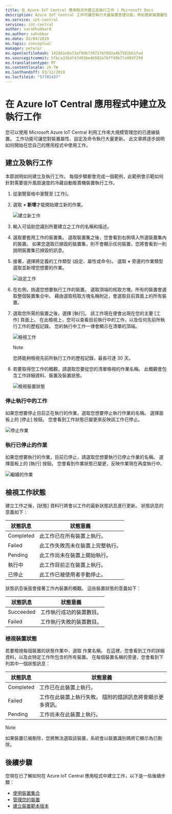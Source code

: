 ```yaml
---
title: 在 Azure IoT Central 應用程式中建立及執行工作 | Microsoft Docs
description: Azure IoT Central 工作可讓您執行大量裝置管理功能，例如更新裝置屬性、設定或執行命令。
ms.service: iot-central
services: iot-central
author: sarahhubbard
ms.author: sahubbar
ms.date: 02/04/2019
ms.topic: conceptual
manager: peterpr
ms.openlocfilehash: 142881e0a72ef9db7397276f092a4b7502b61fed
ms.sourcegitcommit: 5fbca3354f47d936e46582e76ff49b77a989f299
ms.translationtype: MT
ms.contentlocale: zh-TW
ms.lasthandoff: 03/12/2019
ms.locfileid: "57781437"
---
```

# <a name="create-and-run-a-job-in-your-azure-iot-central-application"></a>在 Azure IoT Central 應用程式中建立及執行工作

您可以使用 Microsoft Azure IoT Central 利用工作來大規模管理您的已連線裝置。 工作功能可讓您對裝置屬性、設定及命令執行大量更新。 此文章將逐步說明如何開始在您自己的應用程式中使用工作。

## <a name="create-and-run-a-job"></a>建立及執行工作

本節說明如何建立及執行工作。 每個步驟都會完成一個範例，此範例會示範如何針對需要提升風扇速度的冷藏自動販賣機裝置執行工作。

1. 從瀏覽窗格中瀏覽至 [工作]。

1. 選取  **+ 新增**才能開始建立新的作業。

    ![建立新工作](./media/howto-run-a-job/createnewjob.png)

1. 輸入可協助您識別所要建立之工作的名稱和描述。

1. 選取要套用工作的裝置集。 選取裝置集之後，您會看到右側填入所選裝置集內的裝置。 如果您選取已損毀的裝置集，則不會顯示任何裝置，您將會看到一則說明裝置集已損毀的訊息。

1. 接著，選擇將定義的工作類型 (設定、屬性或命令)。 選取  **+** 旁邊的作業類型選取並新增您想要的作業。

    ![設定工作](./media/howto-run-a-job/configurejob.png)

1. 在右側，挑選您想要執行工作的裝置。 選取頂端的核取方塊，所有的裝置會選取整個裝置集合中。 藉由選取核取方塊名稱附近，會選取目前頁面上的所有裝置。

1. 選取您所需的裝置之後，選擇 [執行]。 該工作現在便會出現在您的主要 [工作] 頁面上。 在此檢視上，您可以查看目前執行中的工作，以及任何先前所執行工作的歷程記錄。 您的執行中工作一律會顯示在清單的頂端。

    ![檢視工作](./media/howto-run-a-job/viewjob.png)

    > [!NOTE]
    > 您將能夠檢視先前所執行工作的歷程記錄，最長可達 30 天。

1. 若要取得您工作的概觀，請選取您要從您的清單檢視的作業名稱。 此概觀會包含工作詳細資料、裝置及裝置狀態。

    ![檢視裝置狀態](./media/howto-run-a-job/viewdevicestatus.png)

### <a name="stop-a-running-job"></a>停止執行中的工作

如果您想要停止目前正在執行的作業，選取您想要停止執行作業的名稱。 選擇面板上的 [停止] 按鈕。 您會看到工作狀態已變更來反映該工作已停止。

   ![停止作業](./media/howto-run-a-job/stopjob.png)

### <a name="run-a-stopped-job"></a>執行已停止的作業

如果您想要執行的作業，目前已停止，請選取您想要執行已停止作業的名稱。 選擇面板上的 [執行] 按鈕。 您會看到作業狀態已變更，反映作業現在再度執行中。

   ![繼續的作業](./media/howto-run-a-job/resumejob.png)

## <a name="view-the-job-status"></a>檢視工作狀態

建立工作之後，[狀態] 資料行將會以工作的最新狀態訊息進行更新。 狀態訊息的意義如下：

| 狀態訊息       | 狀態意義                                          |
| -------------------- | ------------------------------------------------------- |
| Completed            | 此工作已在所有裝置上執行。              |
| Failed               | 此工作失敗而未在裝置上完整執行。  |
| Pending              | 此工作尚未在裝置上開始執行。        |
| 執行中              | 此工作目前正在裝置上執行。             |
| 已停止              | 此工作已被使用者手動停止。           |

狀態訊息後面會接著工作內裝置的概觀。 這些裝置狀態的意義如下：

| 狀態訊息       | 狀態意義                                                     |
| -------------------- | ------------------------------------------------------------------ |
| Succeeded            | 工作執行成功的裝置數目。  |
| Failed               | 工作執行失敗的裝置數目。      |

### <a name="view-the-device-status"></a>檢視裝置狀態

若要檢視每個裝置的狀態作業中，選取 作業名稱。 在這裡，您會看到工作的詳細資料，以及此特定工作所包含的所有裝置。 在每個裝置名稱的旁邊，您會看到下列其中一個狀態訊息：

| 狀態訊息       | 狀態意義                                                                |
| -------------------- | ----------------------------------------------------------------------------- |
| Completed            | 工作已在此裝置上執行。                                     |
| Failed               | 工作在此裝置上執行失敗。 隨附的錯誤訊息將會顯示更多資訊。  |
| Pending              | 工作尚未在此裝置上執行。                                  |

> [!NOTE]
> 如果裝置已被刪除，您將無法選取該裝置，系統會以裝置識別碼將它顯示為已刪除。

## <a name="next-steps"></a>後續步驟

您現在已了解如何在 Azure IoT Central 應用程式中建立工作，以下是一些後續步驟：

- [使用裝置集合](howto-use-device-sets.md)
- [管理您的裝置](howto-manage-devices.md)
- [建立裝置範本版本](howto-version-devicetemplate.md)

